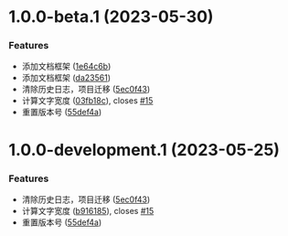 # 1.0.0-beta.1 (2023-05-30)


### Features

* 添加文档框架 ([1e64c6b](https://github.com/NI-Web-Infra-Team/common-util/commit/1e64c6b89b9e63c528086d4a88427a515f63d97e))
* 添加文档框架 ([da23561](https://github.com/NI-Web-Infra-Team/common-util/commit/da23561d0d15c4a86b48cf52e795476e6c49a2ad))
* 清除历史日志，项目迁移 ([5ec0f43](https://github.com/NI-Web-Infra-Team/common-util/commit/5ec0f435f781a51e9014640907bb8fe80a70d1ec))
* 计算文字宽度 ([03fb18c](https://github.com/NI-Web-Infra-Team/common-util/commit/03fb18c06c0b1f73981f6d69df718d55b06a5d92)), closes [#15](https://github.com/NI-Web-Infra-Team/common-util/issues/15)
* 重置版本号 ([55def4a](https://github.com/NI-Web-Infra-Team/common-util/commit/55def4acc2d3cf528f8103b08a7970e6213504ae))

# 1.0.0-development.1 (2023-05-25)


### Features

* 清除历史日志，项目迁移 ([5ec0f43](https://github.com/NI-Web-Infra-Team/common-util/commit/5ec0f435f781a51e9014640907bb8fe80a70d1ec))
* 计算文字宽度 ([b916185](https://github.com/NI-Web-Infra-Team/common-util/commit/b9161853527356b36ae1af906a47ef237416671d)), closes [#15](https://github.com/NI-Web-Infra-Team/common-util/issues/15)
* 重置版本号 ([55def4a](https://github.com/NI-Web-Infra-Team/common-util/commit/55def4acc2d3cf528f8103b08a7970e6213504ae))
